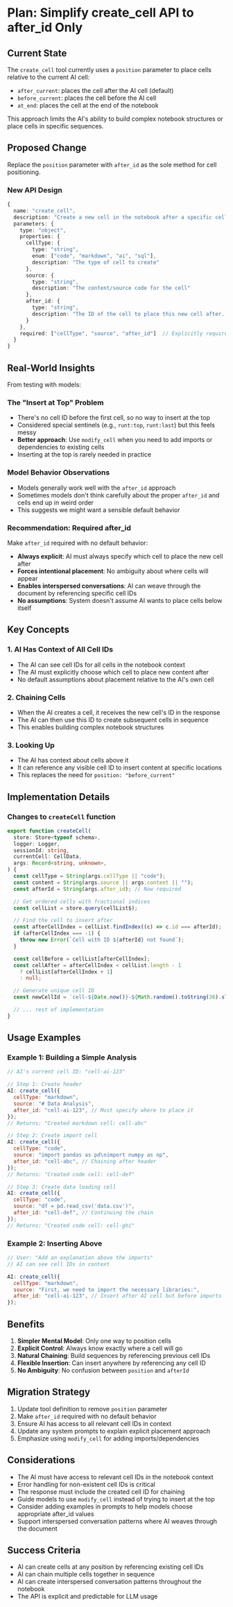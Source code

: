 # Plan: Simplify create_cell API to after_id Only

## Current State

The `create_cell` tool currently uses a `position` parameter to place cells
relative to the current AI cell:

- `after_current`: places the cell after the AI cell (default)
- `before_current`: places the cell before the AI cell
- `at_end`: places the cell at the end of the notebook

This approach limits the AI's ability to build complex notebook structures or
place cells in specific sequences.

## Proposed Change

Replace the `position` parameter with `after_id` as the sole method for cell
positioning.

### New API Design

```typescript
{
  name: "create_cell",
  description: "Create a new cell in the notebook after a specific cell. The AI knows its own cell ID and can reference any previously created cell IDs.",
  parameters: {
    type: "object",
    properties: {
      cellType: {
        type: "string",
        enum: ["code", "markdown", "ai", "sql"],
        description: "The type of cell to create"
      },
      source: {
        type: "string",
        description: "The content/source code for the cell"
      },
      after_id: {
        type: "string",
        description: "The ID of the cell to place this new cell after. Use your own cell ID to place cells below yourself, or use a previously created cell's ID to build sequences."
      }
    },
    required: ["cellType", "source", "after_id"]  // Explicitly required
  }
}
```

## Real-World Insights

From testing with models:

### The "Insert at Top" Problem

- There's no cell ID before the first cell, so no way to insert at the top
- Considered special sentinels (e.g., `runt:top`, `runt:last`) but this feels
  messy
- **Better approach**: Use `modify_cell` when you need to add imports or
  dependencies to existing cells
- Inserting at the top is rarely needed in practice

### Model Behavior Observations

- Models generally work well with the `after_id` approach
- Sometimes models don't think carefully about the proper `after_id` and cells
  end up in weird order
- This suggests we might want a sensible default behavior

### Recommendation: Required after_id

Make `after_id` required with no default behavior:

- **Always explicit**: AI must always specify which cell to place the new cell
  after
- **Forces intentional placement**: No ambiguity about where cells will appear
- **Enables interspersed conversations**: AI can weave through the document by
  referencing specific cell IDs
- **No assumptions**: System doesn't assume AI wants to place cells below itself

## Key Concepts

### 1. AI Has Context of All Cell IDs

- The AI can see cell IDs for all cells in the notebook context
- The AI must explicitly choose which cell to place new content after
- No default assumptions about placement relative to the AI's own cell

### 2. Chaining Cells

- When the AI creates a cell, it receives the new cell's ID in the response
- The AI can then use this ID to create subsequent cells in sequence
- This enables building complex notebook structures

### 3. Looking Up

- The AI has context about cells above it
- It can reference any visible cell ID to insert content at specific locations
- This replaces the need for `position: "before_current"`

## Implementation Details

### Changes to `createCell` function

```typescript
export function createCell(
  store: Store<typeof schema>,
  logger: Logger,
  sessionId: string,
  currentCell: CellData,
  args: Record<string, unknown>,
) {
  const cellType = String(args.cellType || "code");
  const content = String(args.source || args.content || "");
  const afterId = String(args.after_id); // Now required

  // Get ordered cells with fractional indices
  const cellList = store.query(cellList$);

  // Find the cell to insert after
  const afterCellIndex = cellList.findIndex((c) => c.id === afterId);
  if (afterCellIndex === -1) {
    throw new Error(`Cell with ID ${afterId} not found`);
  }

  const cellBefore = cellList[afterCellIndex];
  const cellAfter = afterCellIndex < cellList.length - 1
    ? cellList[afterCellIndex + 1]
    : null;

  // Generate unique cell ID
  const newCellId = `cell-${Date.now()}-${Math.random().toString(36).slice(2)}`;

  // ... rest of implementation
}
```

## Usage Examples

### Example 1: Building a Simple Analysis

```javascript
// AI's current cell ID: "cell-ai-123"

// Step 1: Create header
AI: create_cell({
  cellType: "markdown",
  source: "# Data Analysis",
  after_id: "cell-ai-123", // Must specify where to place it
});
// Returns: "Created markdown cell: cell-abc"

// Step 2: Create import cell
AI: create_cell({
  cellType: "code",
  source: "import pandas as pd\nimport numpy as np",
  after_id: "cell-abc", // Chaining after header
});
// Returns: "Created code cell: cell-def"

// Step 3: Create data loading cell
AI: create_cell({
  cellType: "code",
  source: "df = pd.read_csv('data.csv')",
  after_id: "cell-def", // Continuing the chain
});
// Returns: "Created code cell: cell-ghi"
```

### Example 2: Inserting Above

```javascript
// User: "Add an explanation above the imports"
// AI can see cell IDs in context

AI: create_cell({
  cellType: "markdown",
  source: "First, we need to import the necessary libraries:",
  after_id: "cell-ai-123", // Insert after AI cell but before imports
});
```

## Benefits

1. **Simpler Mental Model**: Only one way to position cells
2. **Explicit Control**: Always know exactly where a cell will go
3. **Natural Chaining**: Build sequences by referencing previous cell IDs
4. **Flexible Insertion**: Can insert anywhere by referencing any cell ID
5. **No Ambiguity**: No confusion between `position` and `afterId`

## Migration Strategy

1. Update tool definition to remove `position` parameter
2. Make `after_id` required with no default behavior
3. Ensure AI has access to all relevant cell IDs in context
4. Update any system prompts to explain explicit placement approach
5. Emphasize using `modify_cell` for adding imports/dependencies

## Considerations

- The AI must have access to relevant cell IDs in the notebook context
- Error handling for non-existent cell IDs is critical
- The response must include the created cell ID for chaining
- Guide models to use `modify_cell` instead of trying to insert at the top
- Consider adding examples in prompts to help models choose appropriate after_id
  values
- Support interspersed conversation patterns where AI weaves through the
  document

## Success Criteria

- AI can create cells at any position by referencing existing cell IDs
- AI can chain multiple cells together in sequence
- AI can create interspersed conversation patterns throughout the notebook
- The API is explicit and predictable for LLM usage
